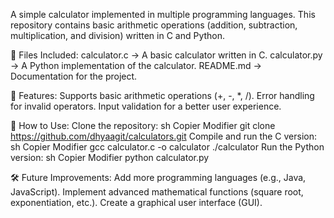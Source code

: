 A simple calculator implemented in multiple programming languages. This repository contains basic arithmetic operations (addition, subtraction, multiplication, and division) written in C and Python.

📂 Files Included:
calculator.c → A basic calculator written in C.
calculator.py → A Python implementation of the calculator.
README.md → Documentation for the project.

🚀 Features:
Supports basic arithmetic operations (+, -, *, /).
Error handling for invalid operators.
Input validation for a better user experience.

🔧 How to Use:
Clone the repository:
sh
Copier
Modifier
git clone https://github.com/dhyaagit/calculators.git
Compile and run the C version:
sh
Copier
Modifier
gcc calculator.c -o calculator
./calculator
Run the Python version:
sh
Copier
Modifier
python calculator.py

🛠️ Future Improvements:
Add more programming languages (e.g., Java, JavaScript).
Implement advanced mathematical functions (square root, exponentiation, etc.).
Create a graphical user interface (GUI).
